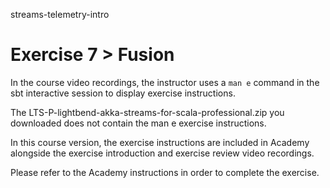 streams-telemetry-intro

# Exercise 7 > Fusion

In the course video recordings, the instructor uses a `man e` command in the sbt interactive session to display exercise instructions.

The LTS-P-lightbend-akka-streams-for-scala-professional.zip you downloaded does not contain the man e exercise instructions.

In this course version, the exercise instructions are included in Academy alongside the exercise introduction and exercise review video recordings.

Please refer to the Academy instructions in order to complete the exercise.